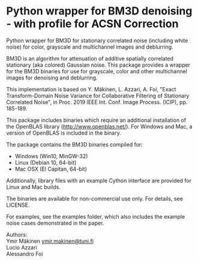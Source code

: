 # Python wrapper for BM3D denoising - with profile for ACSN Correction

Python wrapper for BM3D for stationary correlated noise (including white noise) for color,
grayscale and multichannel images and deblurring.

BM3D is an algorithm for attenuation of additive spatially correlated
stationary (aka colored) Gaussian noise. This package provides a wrapper
for the BM3D binaries for use for grayscale, color and other multichannel images
for denoising and deblurring.

This implementation is based on Y. Mäkinen, L. Azzari, A. Foi,
"Exact Transform-Domain Noise Variance for Collaborative Filtering of Stationary Correlated Noise",
in Proc. 2019 IEEE Int. Conf. Image Process. (ICIP), pp. 185-189.

This package includes binaries which require an additional
installation of the OpenBLAS library (http://www.openblas.net/).
For Windows and Mac, a version of OpenBLAS is included in the binary.

The package contains the BM3D binaries compiled for:
- Windows (Win10, MinGW-32)
- Linux (Debian 10, 64-bit)
- Mac OSX (El Capitan, 64-bit)

Additionally, library files with an example Cython interface are provided for Linux and Mac builds.

The binaries are available for non-commercial use only. For details, see LICENSE.

For examples, see the examples folder, which also includes the example noise cases demonstrated in the paper.

Authors: \
    Ymir Mäkinen <ymir.makinen@tuni.fi> \
    Lucio Azzari \
    Alessandro Foi



